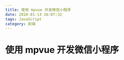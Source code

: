 ```yaml
---
title: 使用 mpvue 开发微信小程序
date: 2018-01-13 16:07:32
tags: JavaScript
category: 前端
---
```


# 使用 mpvue 开发微信小程序
